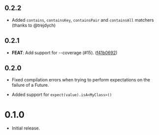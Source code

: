 ## 0.2.2

- Added `contains`, `containsKey`, `containsPair` and `containsAll` matchers (thanks to @trejdych)

## 0.2.1

 - **FEAT**: Add support for --coverage (#15). ([f41b0692](https://github.com/invertase/spec/commit/f41b0692de74fba162db2c1dac5d8f8a84dd6524))

## 0.2.0

- Fixed compilation errors when trying to perform expectations on the failure
  of a Future.

- Added support for `expect(value).isA<MyClass>()`

# 0.1.0

- Initial release.
